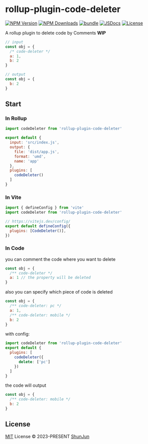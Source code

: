 # rollup-plugin-code-deleter

[![NPM Version][npm-version-src]][npm-version-href]
[![NPM Downloads][npm-downloads-src]][npm-downloads-href]
[![bundle][bundle-src]][bundle-href]
[![JSDocs][jsdocs-src]][jsdocs-href]
[![License][license-src]][license-href]

A rollup plugin to delete code by Comments **WIP**

```js
// input
const obj = {
  /* code-deleter */
  a: 1,
  b: 2
}

// output
const obj = {
  b: 2
}
```

## Start
### In Rollup
```js
import codeDeleter from 'rollup-plugin-code-deleter'

export default {
  input: 'src/index.js',
  output: {
    file: 'dist/app.js',
    format: 'umd',
    name: 'app'
  },
  plugins: [
    codeDeleter()
  ]
}
```

### In Vite
```js
import { defineConfig } from 'vite'
import codeDeleter from 'rollup-plugin-code-deleter'

// https://vitejs.dev/config/
export default defineConfig({
  plugins: [CodeDeleter()],
})
```

### In Code
you can comment the code where you want to delete
```js
const obj = {
  /** code-deleter */
  a: 1 // the property will be deleted
}
```

also you can specify which piece of code is deleted
```js
const obj = {
  /** code-deleter: pc */
  a: 1,
  /** code-deleter: mobile */
  b: 2
}
```

with config:
```js
import codeDeleter from 'rollup-plugin-code-deleter'
export default {
  plugins: [
    codeDeleter({
      delete: ['pc']
    })
  ]
}
```

the code will output
```js
const obj = {
  /** code-deleter: mobile */
  b: 2
}
```

## License

[MIT](./LICENSE) License © 2023-PRESENT [ShunJun](https://github.com/shunjun)

<!-- Badges -->
[npm-version-src]: https://img.shields.io/npm/v/rollup-plugin-code-deleter?style=flat&color=green
[npm-version-href]: https://npmjs.com/package/rollup-plugin-code-deleter
[npm-downloads-src]: https://img.shields.io/npm/dw/rollup-plugin-code-deleter
[npm-downloads-href]: https://npmjs.com/package/rollup-plugin-code-deleter
[bundle-src]: https://img.shields.io/bundlephobia/minzip/rollup-plugin-code-deleter
[bundle-href]: https://bundlephobia.com/result?p=rollup-plugin-code-deleter
[license-src]: https://img.shields.io/github/license/shunjun/rollup-plugin-code-deleter
[license-href]: https://github.com/Shunjun/rollup-plugin-code-deleter/blob/main/LICENSE
[jsdocs-src]: https://img.shields.io/badge/jsDocs.io-reference-blue
[jsdocs-href]: https://www.jsdocs.io/package/rollup-plugin-code-deleter
